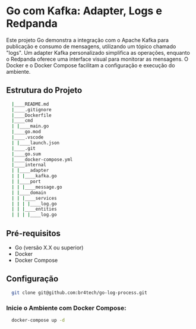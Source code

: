 # Go com Kafka: Adapter, Logs e Redpanda

Este projeto Go demonstra a integração com o Apache Kafka para publicação e consumo de mensagens, utilizando um tópico chamado "logs". 
Um adapter Kafka personalizado simplifica as operações, enquanto o Redpanda oferece uma interface visual para monitorar as mensagens. 
O Docker e o Docker Compose facilitam a configuração e execução do ambiente.

## Estrutura do Projeto

```bash
  |____README.md
  |____.gitignore
  |____Dockerfile
  |____cmd
  | |____main.go
  |____go.mod
  |____.vscode
  | |____launch.json
  |____.git
  |____go.sum
  |____docker-compose.yml
  |____internal
  | |____adapter
  | | |____kafka.go
  | |____port
  | | |____message.go
  | |____domain
  | | |____services
  | | | |____log.go
  | | |____entities
  | | | |____log.go
```

## Pré-requisitos

- Go (versão X.X ou superior)
- Docker
- Docker Compose

## Configuração

```bash
  git clone git@github.com:br4tech/go-log-process.git
```

### Inicie o Ambiente com Docker Compose:

```bash
  docker-compose up -d
```
